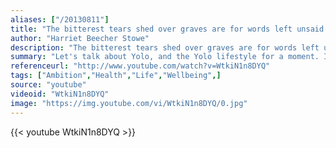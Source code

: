 ```yaml
---
aliases: ["/20130811"]
title: "The bitterest tears shed over graves are for words left unsaid and for deeds left undone."
author: "Harriet Beecher Stowe"
description: "The bitterest tears shed over graves are for words left unsaid and for deeds left undone. - Harriet Beecher Stowe quotes from GetInspired365.com"
summary: "Let's talk about Yolo, and the Yolo lifestyle for a moment. I just wanted to take a minute to remind you to take care of yourself and your body. Its the only body you'll ever get and it has to last you an entire lifetime. Please take care of yourself! Learn from my mistakes!"
referenceurl: "http://www.youtube.com/watch?v=WtkiN1n8DYQ"
tags: ["Ambition","Health","Life","Wellbeing",]
source: "youtube"
videoid: "WtkiN1n8DYQ"
image: "https://img.youtube.com/vi/WtkiN1n8DYQ/0.jpg"
---
```


{{< youtube WtkiN1n8DYQ >}}
